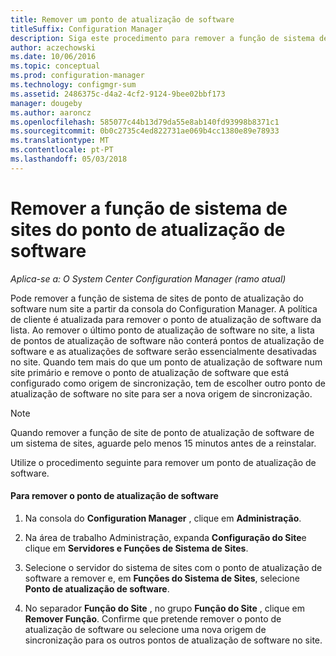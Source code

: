 ```yaml
---
title: Remover um ponto de atualização de software
titleSuffix: Configuration Manager
description: Siga este procedimento para remover a função de sistema de sites de ponto de atualização do software num site a partir da consola do Configuration Manager.
author: aczechowski
ms.date: 10/06/2016
ms.topic: conceptual
ms.prod: configuration-manager
ms.technology: configmgr-sum
ms.assetid: 2486375c-d4a2-4cf2-9124-9bee02bbf173
manager: dougeby
ms.author: aaroncz
ms.openlocfilehash: 585077c44b13d79da55e8ab140fd93998b8371c1
ms.sourcegitcommit: 0b0c2735c4ed822731ae069b4cc1380e89e78933
ms.translationtype: MT
ms.contentlocale: pt-PT
ms.lasthandoff: 05/03/2018
---
```

#  <a name="BKMK_RemoveSUP"></a> Remover a função de sistema de sites do ponto de atualização de software  

*Aplica-se a: O System Center Configuration Manager (ramo atual)*

Pode remover a função de sistema de sites de ponto de atualização do software num site a partir da consola do Configuration Manager. A política de cliente é atualizada para remover o ponto de atualização de software da lista. Ao remover o último ponto de atualização de software no site, a lista de pontos de atualização de software não conterá pontos de atualização de software e as atualizações de software serão essencialmente desativadas no site. Quando tem mais do que um ponto de atualização de software num site primário e remove o ponto de atualização de software que está configurado como origem de sincronização, tem de escolher outro ponto de atualização de software no site para ser a nova origem de sincronização.  

> [!NOTE]  
>  Quando remover a função de site de ponto de atualização de software de um sistema de sites, aguarde pelo menos 15 minutos antes de a reinstalar.  

 Utilize o procedimento seguinte para remover um ponto de atualização de software.  

#### <a name="to-remove-the-software-update-point"></a>Para remover o ponto de atualização de software  

1.  Na consola do **Configuration Manager** , clique em **Administração**.  

2.  Na área de trabalho Administração, expanda **Configuração do Site**e clique em **Servidores e Funções de Sistema de Sites**.  

3.  Selecione o servidor do sistema de sites com o ponto de atualização de software a remover e, em **Funções do Sistema de Sites**, selecione **Ponto de atualização de software**.  

4.  No separador **Função do Site** , no grupo **Função do Site** , clique em **Remover Função**. Confirme que pretende remover o ponto de atualização de software ou selecione uma nova origem de sincronização para os outros pontos de atualização de software no site.  
